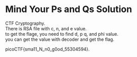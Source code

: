 # Mind Your Ps and Qs Solution

CTF Cryptography.  
There is RSA file with c, n, and e value.  
to get the flage, you need to find d, p q, and phi value.  
you can get the value with decoder and get the flag.  

picoCTF{sma11_N_n0_g0od_55304594}.
